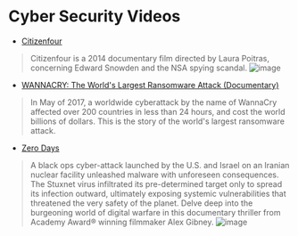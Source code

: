 # Cyber Security Videos

- [Citizenfour](https://www.imdb.com/title/tt4044364/)
> Citizenfour is a 2014 documentary film directed by Laura Poitras, concerning Edward Snowden and the NSA spying scandal.
![image](https://user-images.githubusercontent.com/44240720/225994704-ad426296-fa4d-4576-a1df-b15dbd1de768.png)


- [WANNACRY: The World's Largest Ransomware Attack (Documentary)
](https://www.youtube.com/watch?v=PKHH_gvJ_hA)
> In May of 2017, a worldwide cyberattack by the name of WannaCry affected over 200 countries in less than 24 hours, and cost the world billions of dollars. This is the story of the world's largest ransomware attack.


- [Zero Days](https://www.imdb.com/title/tt5446858/)
> A black ops cyber-attack launched by the U.S. and Israel on an Iranian nuclear facility unleashed malware with unforeseen consequences. The Stuxnet virus infiltrated its pre-determined target only to spread its infection outward, ultimately exposing systemic vulnerabilities that threatened the very safety of the planet. Delve deep into the burgeoning world of digital warfare in this documentary thriller from Academy Award® winning filmmaker Alex Gibney.
![image](https://user-images.githubusercontent.com/44240720/225994896-3bc1fa4c-8f98-400e-b106-cf39209e10bc.png)

